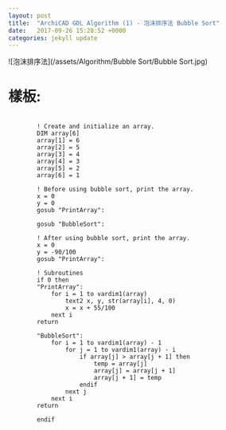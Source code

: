 ```yaml
---
layout: post
title:  "ArchiCAD GDL Algorithm (1) - 泡沫排序法 Bubble Sort"
date:   2017-09-26 15:28:52 +0000
categories: jekyll update
---
```


![泡沫排序法](/assets/Algorithm/Bubble Sort/Bubble Sort.jpg)

# 樣板:    
<pre>
    <code>
        ! Create and initialize an array.
        DIM array[6]
        array[1] = 6
        array[2] = 5
        array[3] = 4
        array[4] = 3
        array[5] = 2
        array[6] = 1

        ! Before using bubble sort, print the array.
        x = 0
        y = 0
        gosub "PrintArray":

        gosub "BubbleSort":

        ! After using bubble sort, print the array.
        x = 0
        y = -90/100
        gosub "PrintArray":

        ! Subroutines
        if 0 then
        "PrintArray":
            for i = 1 to vardim1(array) 
                text2 x, y, str(array[i], 4, 0)
                x = x + 55/100
            next i
        return

        "BubbleSort":	
            for i = 1 to vardim1(array) - 1
                for j = 1 to vardim1(array) - i
                    if array[j] > array[j + 1] then
                        temp = array[j]
                        array[j] = array[j + 1]
                        array[j + 1] = temp
                    endif
                next j
            next i
        return

        endif
    </code>
</pre>





[帶路雞Pro-App-Store]: https://appsto.re/tw/kp-Sfb.i
[帶路雞-App-Store]: https://appsto.re/tw/amD6eb.i

